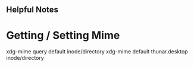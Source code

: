 ## Helpful Notes ##

# Getting / Setting Mime #
xdg-mime query default inode/directory
xdg-mime default thunar.desktop inode/directory
